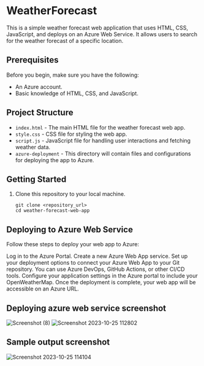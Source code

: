 # WeatherForecast

This is a simple weather forecast web application that uses HTML, CSS, JavaScript, and deploys on an Azure Web Service. It allows users to search for the weather forecast of a specific location.

## Prerequisites

Before you begin, make sure you have the following:

- An Azure account.
- Basic knowledge of HTML, CSS, and JavaScript.

## Project Structure

- `index.html` - The main HTML file for the weather forecast web app.
- `style.css` - CSS file for styling the web app.
- `script.js` - JavaScript file for handling user interactions and fetching weather data.
- `azure-deployment` - This directory will contain files and configurations for deploying the app to Azure.

## Getting Started

1. Clone this repository to your local machine.
   
   ```shell
   git clone <repository_url>
   cd weather-forecast-web-app

## Deploying to Azure Web Service

Follow these steps to deploy your web app to Azure:
 
 Log in to the Azure Portal.
 Create a new Azure Web App service.
 Set up your deployment options to connect your Azure Web App to your Git repository. You can use Azure DevOps, GitHub Actions, or other CI/CD tools.
 Configure your application settings in the Azure portal to include your OpenWeatherMap.
 Once the deployment is complete, your web app will be accessible on an Azure URL.

## Deploying azure web service screenshot

![Screenshot (8)](https://github.com/Yuvarajraghul/WeatherForecast/assets/113251653/78e9094a-86b9-4f7e-aead-61647eb87113)
![Screenshot 2023-10-25 112802](https://github.com/Yuvarajraghul/WeatherForecast/assets/113251653/8b3ed751-2acb-4366-9952-da0ac19d3dc4)


## Sample output screenshot
 ![Screenshot 2023-10-25 114104](https://github.com/Yuvarajraghul/WeatherForecast/assets/113251653/19a95d81-b86f-449f-8e35-5ea3ae0a791b)
 
 





